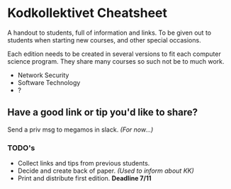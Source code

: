 # Kodkollektivet Cheatsheet

A handout to students, full of information and links.
To be given out to students when starting new
courses, and other special occasions.

Each edition needs to be created in several versions
to fit each computer science program. They share many
courses so such not be to much work.

* Network Security
* Software Technology
* ?

## Have a good link or tip you'd like to share?

Send a priv msg to megamos in slack. *(For now...)*

### TODO's

* Collect links and tips from previous students.
* Decide and create back of paper. *(Used to inform about KK)*
* Print and distribute first edition. **Deadline 7/11**
